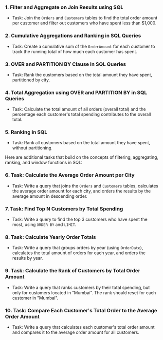 ### **1. Filter and Aggregate on Join Results using SQL**
- Task: Join the `Orders` and `Customers` tables to find the total order amount per customer and filter out customers who have spent less than $1,000.

### **2. Cumulative Aggregations and Ranking in SQL Queries**
- Task: Create a cumulative sum of the `OrderAmount` for each customer to track the running total of how much each customer has spent.

### **3. OVER and PARTITION BY Clause in SQL Queries**
- Task: Rank the customers based on the total amount they have spent, partitioned by city.

### **4. Total Aggregation using OVER and PARTITION BY in SQL Queries**
- Task: Calculate the total amount of all orders (overall total) and the percentage each customer's total spending contributes to the overall total.

### **5. Ranking in SQL**
- Task: Rank all customers based on the total amount they have spent, without partitioning.

Here are additional tasks that build on the concepts of filtering, aggregating, ranking, and window functions in SQL:

### **6. Task: Calculate the Average Order Amount per City**
- Task: Write a query that joins the `Orders` and `Customers` tables, calculates the average order amount for each city, and orders the results by the average amount in descending order.

### **7. Task: Find Top N Customers by Total Spending**
- Task: Write a query to find the top 3 customers who have spent the most, using `ORDER BY` and `LIMIT`.

### **8. Task: Calculate Yearly Order Totals**
- Task: Write a query that groups orders by year (using `OrderDate`), calculates the total amount of orders for each year, and orders the results by year.

### **9. Task: Calculate the Rank of Customers by Total Order Amount**
- Task: Write a query that ranks customers by their total spending, but only for customers located in "Mumbai". The rank should reset for each customer in "Mumbai".

### **10. Task: Compare Each Customer's Total Order to the Average Order Amount**
- Task: Write a query that calculates each customer's total order amount and compares it to the average order amount for all customers.
